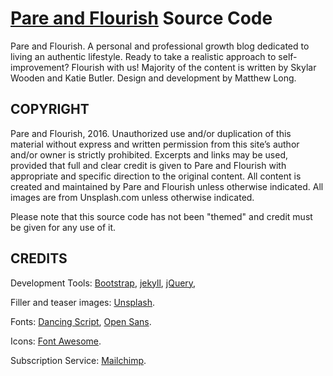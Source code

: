# [Pare and Flourish](http://www.pareandflourish.com) Source Code
Pare and Flourish. A personal and professional growth blog dedicated to living an authentic lifestyle. Ready to take a realistic approach to self-improvement? Flourish with us! Majority of the content is written by Skylar Wooden and Katie Butler. Design and development by Matthew Long.

## COPYRIGHT
Pare and Flourish, 2016. Unauthorized use and/or duplication of this material without express and written permission from this site’s author and/or owner is strictly prohibited. Excerpts and links may be used, provided that full and clear credit is given to Pare and Flourish with appropriate and specific direction to the original content. All content is created and maintained by Pare and Flourish unless otherwise indicated. All images are from Unsplash.com unless otherwise indicated.

Please note that this source code has not been "themed" and credit must be given for any use of it. 

## CREDITS

Development Tools:
	[Bootstrap](http://getbootstrap.com/), [jekyll](https://jekyllrb.com/), [jQuery](https://jquery.com/), 
	
Filler and teaser images:
	[Unsplash](https://unsplash.com/).

Fonts:
	[Dancing Script](https://fonts.google.com/specimen/Dancing+Script), [Open Sans](https://fonts.google.com/specimen/Open+Sans?selection.family=Open+Sans).

Icons:
	[Font Awesome](http://fontawesome.io/).

Subscription Service:
	[Mailchimp](https://mailchimp.com/).